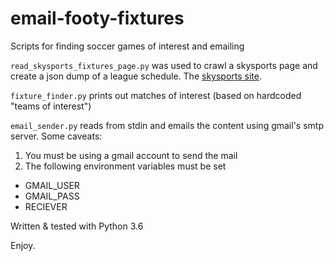 # email-footy-fixtures
Scripts for finding soccer games of interest and emailing

`read_skysports_fixtures_page.py` was used to crawl a skysports page and create a json dump of a league schedule.
The [skysports site](https://www.skysports.com/premier-league-fixtures).

`fixture_finder.py` prints out matches of interest (based on hardcoded "teams of interest")

`email_sender.py` reads from stdin and emails the content using gmail's smtp server. Some caveats:
1. You must be using a gmail account to send the mail
2. The following environment variables must be set
  - GMAIL_USER
  - GMAIL_PASS
  - RECIEVER


Written & tested with Python 3.6

Enjoy.
